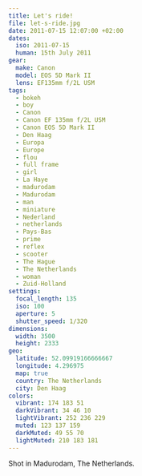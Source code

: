```yaml
---
title: Let's ride!
file: let-s-ride.jpg
date: 2011-07-15 12:07:00 +02:00
dates:
  iso: 2011-07-15
  human: 15th July 2011
gear:
  make: Canon
  model: EOS 5D Mark II
  lens: EF135mm f/2L USM
tags:
  - bokeh
  - boy
  - Canon
  - Canon EF 135mm f/2L USM
  - Canon EOS 5D Mark II
  - Den Haag
  - Europa
  - Europe
  - flou
  - full frame
  - girl
  - La Haye
  - madurodam
  - Madurodam
  - man
  - miniature
  - Nederland
  - netherlands
  - Pays-Bas
  - prime
  - reflex
  - scooter
  - The Hague
  - The Netherlands
  - woman
  - Zuid-Holland
settings:
  focal_length: 135
  iso: 100
  aperture: 5
  shutter_speed: 1/320
dimensions:
  width: 3500
  height: 2333
geo:
  latitude: 52.09919166666667
  longitude: 4.296975
  map: true
  country: The Netherlands
  city: Den Haag
colors:
  vibrant: 174 183 51
  darkVibrant: 34 46 10
  lightVibrant: 252 236 229
  muted: 123 137 159
  darkMuted: 49 55 70
  lightMuted: 210 183 181
---
```


Shot in Madurodam, The Netherlands.
